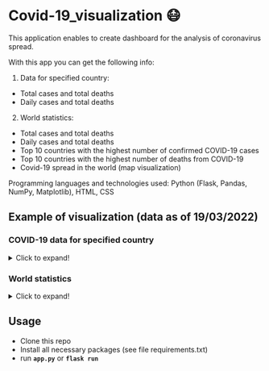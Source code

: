 # Covid-19_visualization :mask:
This application enables to create dashboard for the analysis of coronavirus spread.<br>

With this app you can get the following info:
1) Data for specified country:
  * Total cases and total deaths
  * Daily cases and total deaths
2) World statistics:
  * Total cases and total deaths
  * Daily cases and total deaths
  * Top 10 countries with the highest number of confirmed COVID-19 cases
  * Top 10 countries with the highest number of deaths from COVID-19 
  * Covid-19 spread in the world (map visualization)

Programming languages and technologies used: Python (Flask, Pandas, NumPy, Matplotlib), HTML, CSS

## Example of visualization (data as of 19/03/2022)
### COVID-19 data for specified country
<details>
  <summary>Click to expand!</summary>
  
  > ![country_stats](https://user-images.githubusercontent.com/81222865/159135349-eda5e1e3-b854-4a2c-993c-f5a0382caf4d.jpg)

</details>


### World statistics
<details>
  <summary>Click to expand!</summary>
 
  > ![world_stats](https://user-images.githubusercontent.com/81222865/159172488-b5c4cf1d-a0d8-4288-9779-bf23806d4be2.jpg)
  > ![covid_spread_map](https://user-images.githubusercontent.com/81222865/159172491-8ad0d332-a959-4a12-b8d7-e12939d34603.jpg)

 
</details>

## Usage
* Clone this repo
* Install all necessary packages (see file requirements.txt)
* run **`app.py`** or **`flask run`**

